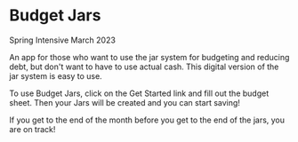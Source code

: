 # Budget Jars

Spring Intensive March 2023

An app for those who want to use the jar system for budgeting and reducing debt, but don't want to have to use actual cash.  This digital version of the jar system is easy to use.

To use Budget Jars, click on the Get Started link and fill out the budget sheet.  Then your Jars will be created and you can start saving!

If you get to the end of the month before you get to the end of the jars, you are on track!
